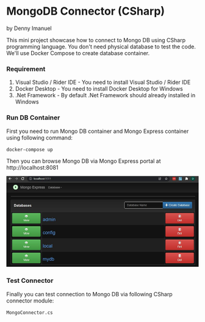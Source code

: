 # MongoDB Connector (CSharp)
by Denny Imanuel

This mini project showcase how to connect to Mongo DB using CSharp programming language.
You don't need physical database to test the code. We'll use Docker Compose to create database container.

### Requirement

1. Visual Studio / Rider IDE - You need to install Visual Studio / Rider IDE
2. Docker Desktop - You need to install Docker Desktop for Windows
3. .Net Framework - By default .Net Framework should already installed in Windows

### Run DB Container

First you need to run Mongo DB container and Mongo Express container using following command:

    docker-compose up

Then you can browse Mongo DB via Mongo Express portal at http://localhost:8081

![](jpg/mongo.jpg)

### Test Connector

Finally you can test connection to Mongo DB via following CSharp connector module:

    MongoConnector.cs

